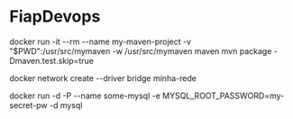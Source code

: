 # FiapDevops

docker run -it --rm --name my-maven-project -v "$PWD":/usr/src/mymaven -w /usr/src/mymaven maven mvn package -Dmaven.test.skip=true

docker network create --driver bridge minha-rede

docker run -d -P --name some-mysql -e MYSQL_ROOT_PASSWORD=my-secret-pw -d mysql

